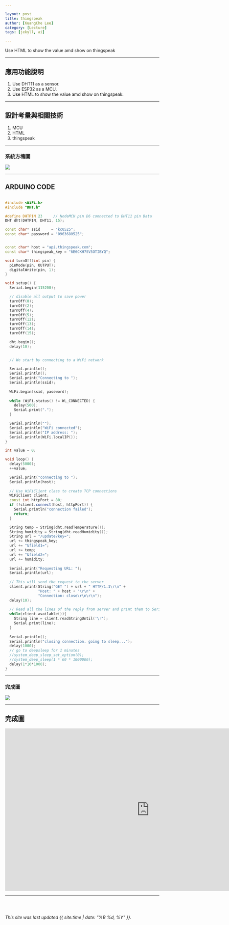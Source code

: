 ```yaml
---

layout: post
title: thingspeak
author: [KuangChe Lee]
category: [Lecture]
tags: [jekyll, ai]

---
```


Use HTML to show the value amd show on thingspeak

---

## 應用功能說明
1. Use DHT11 as a sensor.
2. Use ESP32 as a MCU.
3. Use HTML to show the value amd show on thingspeak.

---

## 設計考量與相關技術
1. MCU
2. HTML
3. thingspeak

---

### 系統方塊圖

![](https://github.com/kevinlee0525/MCU-project/blob/main/images/33.png?raw=true)

---

## ARDUINO CODE

``` c++

#include <WiFi.h> 
#include "DHT.h"

#define DHTPIN 23     // NodeMCU pin D6 connected to DHT11 pin Data
DHT dht(DHTPIN, DHT11, 15);

const char* ssid     = "kc0525";
const char* password = "0963680525";


const char* host = "api.thingspeak.com";
const char* thingspeak_key = "6E6CKH7SV5OTIBYQ";

void turnOff(int pin) {
  pinMode(pin, OUTPUT);
  digitalWrite(pin, 1);
}

void setup() {
  Serial.begin(115200);

  // disable all output to save power
  turnOff(0);
  turnOff(2);
  turnOff(4);
  turnOff(5);
  turnOff(12);
  turnOff(13);
  turnOff(14);
  turnOff(15);

  dht.begin();
  delay(10);
  

  // We start by connecting to a WiFi network

  Serial.println();
  Serial.println();
  Serial.print("Connecting to ");
  Serial.println(ssid);
  
  WiFi.begin(ssid, password);
  
  while (WiFi.status() != WL_CONNECTED) {
    delay(500);
    Serial.print(".");
  }

  Serial.println("");
  Serial.println("WiFi connected");  
  Serial.println("IP address: ");
  Serial.println(WiFi.localIP());
}

int value = 0;

void loop() {
  delay(5000);
  ++value;

  Serial.print("connecting to ");
  Serial.println(host);
  
  // Use WiFiClient class to create TCP connections
  WiFiClient client;
  const int httpPort = 80;
  if (!client.connect(host, httpPort)) {
    Serial.println("connection failed");
    return;
  }

  String temp = String(dht.readTemperature());
  String humidity = String(dht.readHumidity());
  String url = "/update?key=";
  url += thingspeak_key;
  url += "&field1=";
  url += temp;
  url += "&field2=";
  url += humidity;
  
  Serial.print("Requesting URL: ");
  Serial.println(url);
  
  // This will send the request to the server
  client.print(String("GET ") + url + " HTTP/1.1\r\n" +
               "Host: " + host + "\r\n" + 
               "Connection: close\r\n\r\n");
  delay(10);
  
  // Read all the lines of the reply from server and print them to Serial
  while(client.available()){
    String line = client.readStringUntil('\r');
    Serial.print(line);
  }
  
  Serial.println();
  Serial.println("closing connection. going to sleep...");
  delay(1000);
  // go to deepsleep for 1 minutes
  //system_deep_sleep_set_option(0);
  //system_deep_sleep(1 * 60 * 1000000);
  delay(1*10*1000);
}

``` 


---

### 完成圖

![](https://github.com/kevinlee0525/MCU-project/blob/main/images/5.25.png?raw=true)



---


## 完成圖
<iframe width="942" height="530" src="https://www.youtube.com/embed/2W1j5O0tnoI" title="55555555" frameborder="0" allow="accelerometer; autoplay; clipboard-write; encrypted-media; gyroscope; picture-in-picture; web-share" allowfullscreen></iframe>

---



<br>
<br>

*This site was last updated {{ site.time | date: "%B %d, %Y" }}.*
